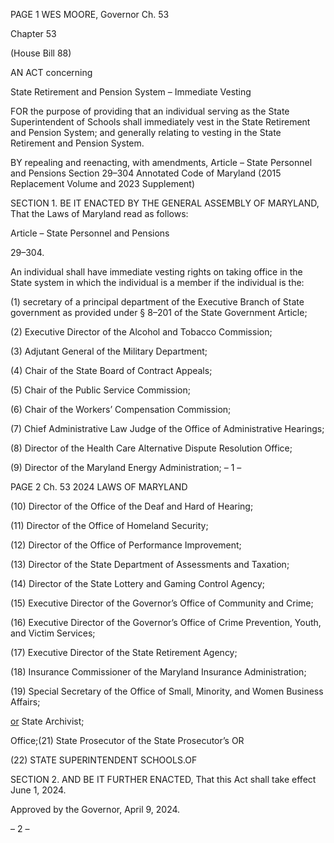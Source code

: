 PAGE 1
WES MOORE, Governor Ch. 53

Chapter 53

(House Bill 88)

AN ACT concerning

State Retirement and Pension System – Immediate Vesting

FOR the purpose of providing that an individual serving as the State Superintendent of
Schools shall immediately vest in the State Retirement and Pension System; and
generally relating to vesting in the State Retirement and Pension System.

BY repealing and reenacting, with amendments,
Article – State Personnel and Pensions
Section 29–304
Annotated Code of Maryland
(2015 Replacement Volume and 2023 Supplement)

SECTION 1. BE IT ENACTED BY THE GENERAL ASSEMBLY OF MARYLAND,
That the Laws of Maryland read as follows:

Article – State Personnel and Pensions

29–304.

An individual shall have immediate vesting rights on taking office in the State
system in which the individual is a member if the individual is the:

(1) secretary of a principal department of the Executive Branch of State
government as provided under § 8–201 of the State Government Article;

(2) Executive Director of the Alcohol and Tobacco Commission;

(3) Adjutant General of the Military Department;

(4) Chair of the State Board of Contract Appeals;

(5) Chair of the Public Service Commission;

(6) Chair of the Workers’ Compensation Commission;

(7) Chief Administrative Law Judge of the Office of Administrative
Hearings;

(8) Director of the Health Care Alternative Dispute Resolution Office;

(9) Director of the Maryland Energy Administration;
– 1 –

PAGE 2
Ch. 53 2024 LAWS OF MARYLAND

(10) Director of the Office of the Deaf and Hard of Hearing;

(11) Director of the Office of Homeland Security;

(12) Director of the Office of Performance Improvement;

(13) Director of the State Department of Assessments and Taxation;

(14) Director of the State Lottery and Gaming Control Agency;

(15) Executive Director of the Governor’s Office of Community and Crime;

(16) Executive Director of the Governor’s Office of Crime Prevention, Youth,
and Victim Services;

(17) Executive Director of the State Retirement Agency;

(18) Insurance Commissioner of the Maryland Insurance Administration;

(19) Special Secretary of the Office of Small, Minority, and Women Business
Affairs;

[or](20) State Archivist;

Office;(21) State Prosecutor of the State Prosecutor’s OR

(22) STATE SUPERINTENDENT SCHOOLS.OF

SECTION 2. AND BE IT FURTHER ENACTED, That this Act shall take effect June
1, 2024.

Approved by the Governor, April 9, 2024.

– 2 –